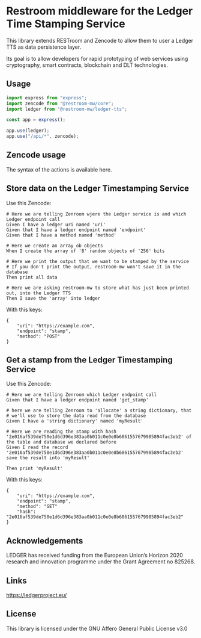 # Restroom middleware for the Ledger Time Stamping Service

This library extends RESTroom and Zencode to allow them to user a Ledger TTS as data persistence layer.

Its goal is to allow developers for rapid prototyping of web services using cryptography, smart contracts, blockchain and DLT technologies.

## Usage


``` javascript
import express from "express";
import zencode from "@restroom-mw/core";
import ledger from "@restroom-mw/ledger-tts";

const app = express();

app.use(ledger);
app.use("/api/*", zencode);
```

## Zencode usage

The syntax of the actions is available here.

## Store data on the Ledger Timestamping Service

Use this Zencode:

```
# Here we are telling Zenroom wjere the Ledger service is and which Ledger endpoint call 
Given I have a ledger uri named 'uri'
Given that I have a ledger endpoint named 'endpoint'
Given that I have a method named 'method'

# Here we create an array ob objects
When I create the array of '8' random objects of '256' bits

# Here we print the output that we want to be stamped by the service
# If you don't print the output, restroom-mw won't save it in the database
Then print all data

# Here we are asking restroom-mw to store what has just been printed out, into the Ledger TTS
Then I save the 'array' into ledger
```

With this keys:

```
{
    "uri": "https://example.com",
    "endpoint": "stamp",
    "method": "POST"
}
```

## Get a stamp from the Ledger Timestamping Service

Use this Zencode:

```
# Here we are telling Zenroom which Ledger endpoint call 
Given that I have a ledger endpoint named 'get_stamp'

# here we are telling Zenroom to 'allocate' a string dictionary, that 
# we'll use to store the data read from the database
Given I have a 'string dictionary' named 'myResult'

# Here we are reading the stamp with hash '2e016af539de750e1d6d396e383aa0b011c0e0e8b6861557679985894fac3eb2' of the table and database we declared before
Given I read the record '2e016af539de750e1d6d396e383aa0b011c0e0e8b6861557679985894fac3eb2' save the result into 'myResult'

Then print 'myResult'
```

With this keys:

```
{
    "uri": "https://example.com",
    "endpoint": "stamp",
    "method": "GET"
    "hash": "2e016af539de750e1d6d396e383aa0b011c0e0e8b6861557679985894fac3eb2"
}
```


## Acknowledgements

LEDGER has received funding from the European Union’s Horizon 2020 research and innovation programme under the Grant Agreement no 825268.

## Links

https://ledgerproject.eu/

## License

This library is licensed under the GNU Affero General Public License v3.0
